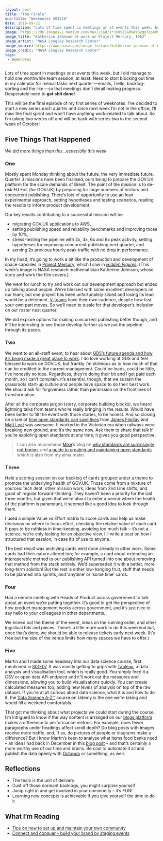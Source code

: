 ```yaml
---
layout: post
title: "The Finale"
sub-title: "Weeknotes S01E10"
date: 2018-09-22
description: "Lots of time spent in meetings or at events this week, but I did manage to hold one worthwhile team session, at least."
image: https://cdn-images-1.medium.com/max/2560/1*3XbSISGRKAYByqgTqoAMFw.jpeg
image_title: "Katherine Johnson at work on Project Mercury, 1962"
image_artist: "NASA Langley Research Center"
image_source: https://www.nasa.gov/image-feature/katherine-johnson-at-work-1962
image_credit: "NASA Langley Research Center"
tags:
 - Weeknotes
---
```


Lots of time spent in meetings or at events this week, but I did manage to hold one worthwhile team session, at least. Need to start blocking out time in my calendar for menial tasks next quarter — emails, Trello, backlog-sorting and the like — so that meetings don’t derail making progress. Desperately need to **get shit done**!

This will be the final episode of my first series of weeknotes. I’ve decided to start a new series each quarter and since next week I’m not in the office, I’ll miss the final sprint and won’t have anything work-related to talk about. So I’m taking two weeks off and will be back with series two in the second week of October!

## Five Things That Happened

_We did more things than this…especially this week_

### One

Mostly spent Monday thinking about the future, the very immediate future. Quarter 3 missions have been finalised, ours being to prepare the GOV.UK platform for the scale demands of Brexit. The point of the mission is to de-risk EU Exit (for GOV.UK) by preparing for large numbers of visitors and concurrent publishing. There’s lots of opportunity to use an lean experimental approach, setting hypotheses and testing scenarios, reading the results to inform product development.

Our key results contributing to a successful mission will be

*   migrating GOV.UK applications to AWS,
*   setting publishing speed and reliability benchmarks and improving those by 10%,
*   stress-testing the pipeline with 2x, 4x, 6x and 8x peak activity, setting hypotheses for improving concurrent publishing next quarter, and
*   serving 2x previous hourly peak traffic with no drop in performance.

In my head, it’s going to work a bit like the production and development of space capsules in [Project Mercury](https://en.wikipedia.org/wiki/Project_Mercury), which I saw in [_Hidden Figures_](https://www.imdb.com/title/tt4846340/). (This week’s image is NASA research mathematician Katherine Johnson, whose story and work the film covers.)

We went for lunch to try and work out our development approach but ended up talking about people. We’re blessed with some excellent developers on our team, but one project has been unfortunately siloed and losing its lead would be a detriment. [V-teams](https://blogs.msdn.microsoft.com/oldnewthing/20121211-00/?p=5863) have their own cadence, despite how fast your own part moves. So we’ll need to tussle for that developer’s inclusion on our roster next quarter.

We did explore options for making concurrent publishing better though, and it’ll be interesting to see those develop further as we put the pipeline through its paces.

### Two

We went to an all-staff event, to hear about [GDS’s future agenda and how it’s being made a great place to work](https://twitter.com/Carrie999Murray/status/1042119219545104384). I do love working at GDS and feel blessed to work on GOV.UK, but frankly I’m oblivious as to how much of that can be credited to the current management. Could be loads, could be little, I’ve honestly no idea. Regardless, they’re doing their bit and I get paid each month, so I can’t complain. It’s essential, though, that we sustain the grassroots start-up culture and people have space to do their best work. We should ask for forgiveness rather than permission on the frontlines of transformation.

After all the corporate jargon (sorry, corporate building blocks), we heard lightning talks from teams who’re really bringing in the results. Would have been better to fill the event with those stories, to be honest. And so closing on a tale of [how open standards can save lives](https://twitter.com/Matt_Leat/status/1042105873336860674) from [James Findlay](https://twitter.com/GoAgileGov) and [Matt Leat](https://twitter.com/Matt_Leat) was awesome. It worked in the Victorian era when railways were breaking new ground, and it’s the same now. Ask them to share that talk if you’re exploring open standards at any time, it gives you good perspective.

> I can also recommend [Mike](https://medium.com/u/c8c40c52174f)’s blog on [why standards are surprisingly not boring](https://medium.com/porism/boring-boring-standards-8843b2ea1f85), and [a guide to creating and maintaining open standards](https://standards.porism.com) which is also from my alma mater.

### Three

Held a scoring session on our backlog of cards grouped under a theme to promote the underlying health of GOV.UK. Those come from a mixture of sources: tech debt, other mission work, ideas from 2nd Line shifts, and good ol’ regular forward-thinking. They haven’t been a priority for the last three months, but given that we’re about to enter a period where the health of the platform is paramount, it seemed like a good idea to look through them.

I used a simple Value vs Effort matrix to score cards and help us make decisions on where to focus effort, checking the relative value of each card. It pays to be ruthless in time-keeping, avoiding too much talk – it’s not a science, we’re only looking for an objective view. I’ll write a post on how I structured that session, in case it’s of use to anyone.

The best result was archiving cards we’d done already in other work. Some cards had their nature altered too; for example, a card about extending an interoperable method to our publishing API turned into one about removing that method from the stack entirely. We’d superseded it with a better, more long-term solution! But the rest is either low-hanging fruit, stuff that needs to be planned into sprints, and ‘anytime’ or ‘some time’ cards.

### Four

Had a remote meeting with Heads of Product across government to talk about an event we’re putting together. It’s good to get the perspective of how product management works across government, and it’s just nice to say hello to your colleagues in other departments.

We ironed out the theme of the event, ideas on the running order, and other logistical bits and pieces. There’s a little more work to do this weekend but, once that’s done, we should be able to release tickets early next week. (It’s free but the size of the venue limits how many spaces we have to offer.)

### Five

Martin and I made some headway into our data science course, first mentioned in [S01E07](https://weeknot.es/the-snorlax-95f4ac78c4c4). It was mostly getting to grips with [Tableau](https://www.tableau.com), a data analysis and visualisation tool, which is really good. You simply feed it a CSV or open data API endpoint and it’ll work out the measures and dimensions, allowing you to build visualisations quickly. You can create calculated measures too, adding new levels of analysis on top of the raw dataset. If you’re at all curious about data science, what it is and how to do it, the [Data Science A-Z™](https://www.udemy.com/share/1000juBUMeeFZRTX4=/) course on Udemy is the one we’re taking and would fill a weekend comfortably.

That got me thinking about what projects we could start during the course. I’m intrigued to know if the way content is arranged on our [blogs platform](https://www.blog.gov.uk) makes a difference to performance metrics. For example, does fewer paragraphs under headings affect scroll depth? Do blog posts with images receive more traffic, and, if so, do pictures of people or diagrams make a difference? But I know Martin’s keen to analyse what items food banks need – an idea I had back in December in this [blog post](https://medium.com/porism/democratising-civic-problem-solving-1a3c81a6d3b7) – and that’s certainly a more worthy use of our time and brains. Be cool to automate it all and publish the data openly with [Octopub](https://octopub.io) or something, as well.

## Reflections

*   The team is the unit of delivery
*   Dust off those dormant backlogs, you might surprise yourself
*   Jump right in and get involved in your community – it’s FUN!
*   Learning new concepts is achievable if you give yourself the time to do it

## What I’m Reading

- [Tips on how to set up and maintain your own community](https://gds.blog.gov.uk/2018/08/29/tips-on-how-to-set-up-and-maintain-your-own-community/)
- [Connect and conquer - build your brand by staging events](https://www.intercom.com/blog/meet-now-conquer-now-build-your-brand-by-staging-events/)